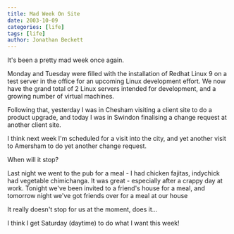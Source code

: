 ```yaml
---
title: Mad Week On Site
date: 2003-10-09
categories: [life]
tags: [life]
author: Jonathan Beckett
---
```


It's been a pretty mad week once again.

Monday and Tuesday were filled with the installation of Redhat Linux 9 on a test server in the office for an upcoming Linux development effort. We now have the grand total of 2 Linux servers intended for development, and a growing number of virtual machines.

Following that, yesterday I was in Chesham visiting a client site to do a product upgrade, and today I was in Swindon finalising a change request at another client site.

I think next week I'm scheduled for a visit into the city, and yet another visit to Amersham to do yet another change request.

When will it stop?

Last night we went to the pub for a meal - I had chicken fajitas, indychick had vegetable chimichanga. It was great - especially after a crappy day at work. Tonight we've been invited to a friend's house for a meal, and tomorrow night we've got friends over for a meal at our house 

It really doesn't stop for us at the moment, does it...

I think I get Saturday (daytime) to do what I want this week!
